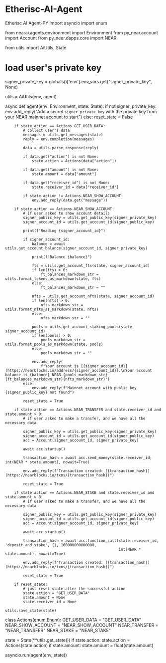 # Etherisc-AI-Agent
Etherisc AI Agent-PY
import asyncio
import enum

from nearai.agents.environment import Environment
from py_near.account import Account
from py_near.dapps.core import NEAR

from utils import AiUtils, State

# load user's private key
signer_private_key = globals()['env'].env_vars.get("signer_private_key", None)

utils = AiUtils(env, agent)


async def agent(env: Environment, state: State):
    if not signer_private_key:
        env.add_reply("Add a secret `signer_private_key` with the private key from your NEAR mainnet account to start")
    else:
        reset_state = False

        if state.action == Actions.GET_USER_DATA:
            # collect user's data
            messages = utils.get_messages(state)
            reply = env.completion(messages)

            data = utils.parse_response(reply)

            if data.get("action") is not None:
                state.action = Actions(data["action"])

            if data.get("amount") is not None:
                state.amount = data["amount"]

            if data.get("receiver_id") is not None:
                state.receiver_id = data["receiver_id"]

            if state.action != Actions.NEAR_SHOW_ACCOUNT:
                env.add_reply(data.get("message"))

        if state.action == Actions.NEAR_SHOW_ACCOUNT:
            # if user asked to show account details
            signer_public_key = utils.get_public_key(signer_private_key)
            signer_account_id = utils.get_account_id(signer_public_key)

            print(f"Reading {signer_account_id}")

            if signer_account_id:
                balance = await utils.get_account_balance(signer_account_id, signer_private_key)

                print(f"Balance {balance}")

                fts = utils.get_account_fts(state, signer_account_id)
                if len(fts) > 0:
                    ft_balances_markdown_str = utils.format_tokens_as_markdown(state, fts)
                else:
                    ft_balances_markdown_str = ""

                nfts = utils.get_account_nfts(state, signer_account_id)
                if len(nfts) > 0:
                    nfts_markdown_str = utils.format_nfts_as_markdown(state, nfts)
                else:
                    nfts_markdown_str = ""

                pools = utils.get_account_staking_pools(state, signer_account_id)
                if len(pools) > 0:
                    pools_markdown_str = utils.format_pools_as_markdown(state, pools)
                else:
                    pools_markdown_str = ""

                env.add_reply(
                    f"Your account is [{signer_account_id}](https://nearblocks.io/address/{signer_account_id}).\nYour account balance is {balance} NEAR.{pools_markdown_str}{ft_balances_markdown_str}{nfts_markdown_str}")
            else:
                env.add_reply(f"Mainnet account with public key {signer_public_key} not found")

            reset_state = True

        if state.action == Actions.NEAR_TRANSFER and state.receiver_id and state.amount > 0:
            # if user asked to make a transfer, and we have all the necessary data

            signer_public_key = utils.get_public_key(signer_private_key)
            signer_account_id = utils.get_account_id(signer_public_key)
            acc = Account(signer_account_id, signer_private_key)

            await acc.startup()

            transaction_hash = await acc.send_money(state.receiver_id, int(NEAR * state.amount), nowait=True)

            env.add_reply(f"Transaction created: [{transaction_hash}](https://nearblocks.io/txns/{transaction_hash})")

            reset_state = True

        if state.action == Actions.NEAR_STAKE and state.receiver_id and state.amount > 0:
            # if user asked to make a transfer, and we have all the necessary data

            signer_public_key = utils.get_public_key(signer_private_key)
            signer_account_id = utils.get_account_id(signer_public_key)
            acc = Account(signer_account_id, signer_private_key)

            await acc.startup()

            transaction_hash = await acc.function_call(state.receiver_id, 'deposit_and_stake', {}, 100000000000000,
                                                       int(NEAR * state.amount), nowait=True)

            env.add_reply(f"Transaction created: [{transaction_hash}](https://nearblocks.io/txns/{transaction_hash})")

            reset_state = True

        if reset_state:
            # just reset state after the successful action
            state.action = "GET_USER_DATA"
            state.amount = None
            state.receiver_id = None

    utils.save_state(state)


class Actions(enum.Enum):
    GET_USER_DATA = "GET_USER_DATA"
    NEAR_SHOW_ACCOUNT = "NEAR_SHOW_ACCOUNT"
    NEAR_TRANSFER = "NEAR_TRANSFER"
    NEAR_STAKE = "NEAR_STAKE"


state = State(**utils.get_state())
if state.action:
    state.action = Actions(state.action)
if state.amount:
    state.amount = float(state.amount)

asyncio.run(agent(env, state))

